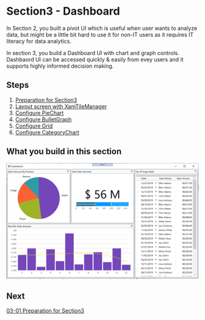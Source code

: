 # Section3 - Dashboard

In Section 2, you built a pivot UI which is useful when user wants to analyze data, but might be a little bit hard to use it for non-IT users as it requires IT literacy for data analytics.

In section 3, you build a Dashboard UI with chart and graph controls. Dashbaord UI can be accessed quickly & easily from evey users and it supports highly informed decision making.

## Steps
1. [Preparation for Section3](03-01-Preparation-For-Section3.md)
2. [Layout screen with XamTileManager](03-02-Layout-screen-with-XamTileManager.md)
3. [Configure PieChart](03-03-Configure-PieChart.md)
4. [Configure BulletGraph](03-04-Configure-BulletGraph.md)
5. [Configure Grid](03-05-Configure-Grid.md)
6. [Configure CategoryChart](03-06-Configure-CategoryChart.md)

## What you build in this section

![](../assets/03-06-01.png)

## Next
[03-01 Preparation for Section3](03-01-Preparation-For-Section3.md)